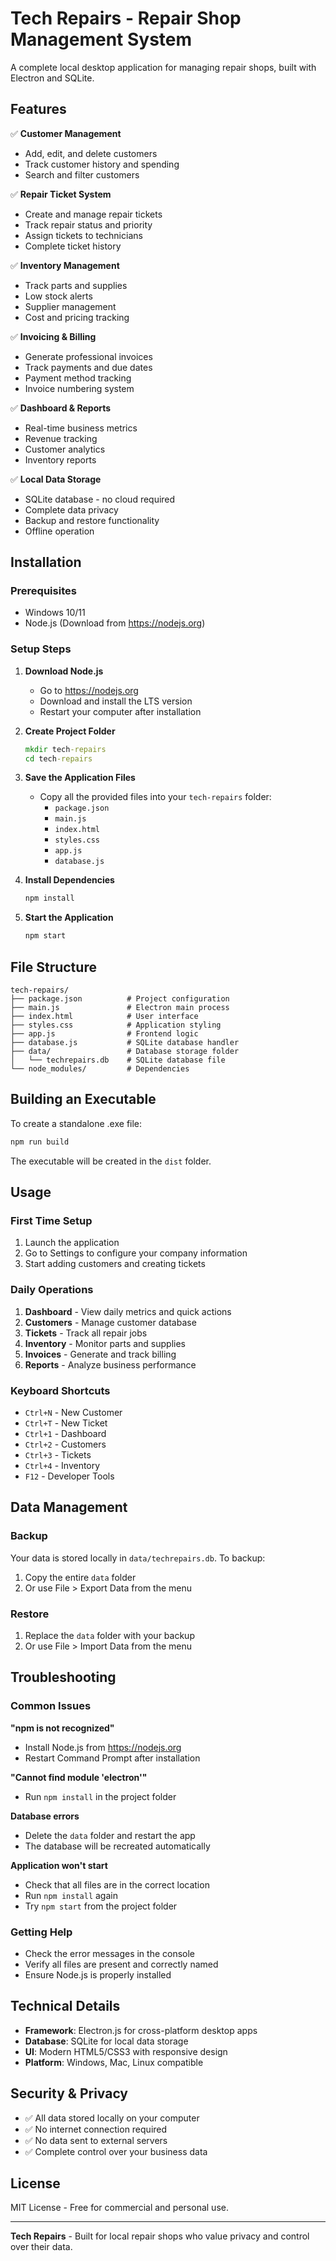 # Tech Repairs - Repair Shop Management System

A complete local desktop application for managing repair shops, built with Electron and SQLite.

## Features

✅ **Customer Management**
- Add, edit, and delete customers
- Track customer history and spending
- Search and filter customers

✅ **Repair Ticket System**
- Create and manage repair tickets
- Track repair status and priority
- Assign tickets to technicians
- Complete ticket history

✅ **Inventory Management**
- Track parts and supplies
- Low stock alerts
- Supplier management
- Cost and pricing tracking

✅ **Invoicing & Billing**
- Generate professional invoices
- Track payments and due dates
- Payment method tracking
- Invoice numbering system

✅ **Dashboard & Reports**
- Real-time business metrics
- Revenue tracking
- Customer analytics
- Inventory reports

✅ **Local Data Storage**
- SQLite database - no cloud required
- Complete data privacy
- Backup and restore functionality
- Offline operation

## Installation

### Prerequisites
- Windows 10/11
- Node.js (Download from https://nodejs.org)

### Setup Steps

1. **Download Node.js**
   - Go to https://nodejs.org
   - Download and install the LTS version
   - Restart your computer after installation

2. **Create Project Folder**
   ```cmd
   mkdir tech-repairs
   cd tech-repairs
   ```

3. **Save the Application Files**
   - Copy all the provided files into your `tech-repairs` folder:
     - `package.json`
     - `main.js`
     - `index.html`
     - `styles.css`
     - `app.js`
     - `database.js`

4. **Install Dependencies**
   ```cmd
   npm install
   ```

5. **Start the Application**
   ```cmd
   npm start
   ```

## File Structure

```
tech-repairs/
├── package.json          # Project configuration
├── main.js               # Electron main process
├── index.html            # User interface
├── styles.css            # Application styling
├── app.js                # Frontend logic
├── database.js           # SQLite database handler
├── data/                 # Database storage folder
│   └── techrepairs.db    # SQLite database file
└── node_modules/         # Dependencies
```

## Building an Executable

To create a standalone .exe file:

```cmd
npm run build
```

The executable will be created in the `dist` folder.

## Usage

### First Time Setup
1. Launch the application
2. Go to Settings to configure your company information
3. Start adding customers and creating tickets

### Daily Operations
1. **Dashboard** - View daily metrics and quick actions
2. **Customers** - Manage customer database
3. **Tickets** - Track all repair jobs
4. **Inventory** - Monitor parts and supplies
5. **Invoices** - Generate and track billing
6. **Reports** - Analyze business performance

### Keyboard Shortcuts
- `Ctrl+N` - New Customer
- `Ctrl+T` - New Ticket
- `Ctrl+1` - Dashboard
- `Ctrl+2` - Customers
- `Ctrl+3` - Tickets
- `Ctrl+4` - Inventory
- `F12` - Developer Tools

## Data Management

### Backup
Your data is stored locally in `data/techrepairs.db`. To backup:
1. Copy the entire `data` folder
2. Or use File > Export Data from the menu

### Restore
1. Replace the `data` folder with your backup
2. Or use File > Import Data from the menu

## Troubleshooting

### Common Issues

**"npm is not recognized"**
- Install Node.js from https://nodejs.org
- Restart Command Prompt after installation

**"Cannot find module 'electron'"**
- Run `npm install` in the project folder

**Database errors**
- Delete the `data` folder and restart the app
- The database will be recreated automatically

**Application won't start**
- Check that all files are in the correct location
- Run `npm install` again
- Try `npm start` from the project folder

### Getting Help
- Check the error messages in the console
- Verify all files are present and correctly named
- Ensure Node.js is properly installed

## Technical Details

- **Framework**: Electron.js for cross-platform desktop apps
- **Database**: SQLite for local data storage
- **UI**: Modern HTML5/CSS3 with responsive design
- **Platform**: Windows, Mac, Linux compatible

## Security & Privacy

- ✅ All data stored locally on your computer
- ✅ No internet connection required
- ✅ No data sent to external servers
- ✅ Complete control over your business data

## License

MIT License - Free for commercial and personal use.

---

**Tech Repairs** - Built for local repair shops who value privacy and control over their data.